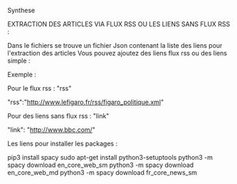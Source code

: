 Synthese

EXTRACTION DES ARTICLES VIA FLUX RSS OU LES LIENS SANS FLUX RSS :

Dans le fichiers se trouve un fichier Json contenant la liste des liens pour l'extraction des articles
Vous pouvez ajoutez des liens flux rss ou des liens simple :

Exemple :

Pour le flux rss : "rss"

 "rss":"http://www.lefigaro.fr/rss/figaro_politique.xml"
 
Pour des liens sans flux rss : "link"

"link": "http://www.bbc.com/"


Les liens pour installer les packages :

pip3 install spacy
sudo apt-get install python3-setuptools
python3 -m spacy download en_core_web_sm
python3 -m spacy download en_core_web_md
python3 -m spacy download fr_core_news_sm

